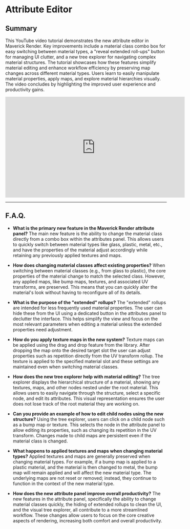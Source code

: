 # Attribute Editor

## Summary

This YouTube video tutorial demonstrates the new attribute editor in Maverick Render. Key improvements include a material class combo box for easy switching between material types, a "reveal extended roll-ups" button for managing UI clutter, and a new tree explorer for navigating complex material structures. The tutorial showcases how these features simplify material editing and enhance workflow efficiency by preserving map changes across different material types. Users learn to easily manipulate material properties, apply maps, and explore material hierarchies visually. The video concludes by highlighting the improved user experience and productivity gains.

<iframe width="560" height="315" src="https://www.youtube.com/embed/uTeCW9suZJQ?si=drsS9NGb7cNNClyq" title="YouTube video player" frameborder="0" allow="accelerometer; autoplay; clipboard-write; encrypted-media; gyroscope; picture-in-picture; web-share" referrerpolicy="strict-origin-when-cross-origin" allowfullscreen></iframe>

---

## F.A.Q.

- **What is the primary new feature in the Maverick Render attribute panel?**
The main new feature is the ability to change the material class directly from a combo box within the attributes panel. This allows users to quickly switch between material types like glass, plastic, metal, etc., and have the properties of the material adjust accordingly while retaining any previously applied textures and maps.

- **How does changing material classes affect existing properties?**
When switching between material classes (e.g., from glass to plastic), the core properties of the material change to match the selected class. However, any applied maps, like bump maps, textures, and associated UV transforms, are preserved. This means that you can quickly alter the material's look without having to reconfigure all of its details.

- **What is the purpose of the "extended" rollups?**
The "extended" rollups are intended for less frequently used material properties. The user can hide these from the UI using a dedicated button in the attributes panel to declutter the interface. This helps simplify the view and focus on the most relevant parameters when editing a material unless the extended properties need adjustment.

- **How do you apply texture maps in the new system?**
Texture maps can be applied using the drag and drop feature from the library. After dropping the map onto the desired target slot the user can adjust properties such as repetition directly from the UV transform rollup. The texture is applied to the specified material slot and these settings are maintained even when switching material classes.

- **How does the new tree explorer help with material editing?**
The tree explorer displays the hierarchical structure of a material, showing any textures, maps, and other nodes nested under the root material. This allows users to easily navigate through the structure, select a specific node, and edit its attributes. This visual representation ensures the user does not lose track of the root material they are working on.

- **Can you provide an example of how to edit child nodes using the new structure?**
Using the tree explorer, users can click on a child node such as a bump map or texture. This selects the node in the attribute panel to allow editing its properties, such as changing its repetition in the UV transform. Changes made to child maps are persistent even if the material class is changed.

- **What happens to applied textures and maps when changing material types?**
Applied textures and maps are generally preserved when changing material types. For example, if a bump map is applied to a plastic material, and the material is then changed to metal, the bump map will remain applied and will affect the new material type. The underlying maps are not reset or removed; instead, they continue to function in the context of the new material type.

- **How does the new attribute panel improve overall productivity?**
The new features in the attribute panel, specifically the ability to change material classes quickly, the hiding of extended rollups to clean the UI, and the visual tree explorer, all contribute to a more streamlined workflow. These changes allow users to focus on the core creative aspects of rendering, increasing both comfort and overall productivity.
